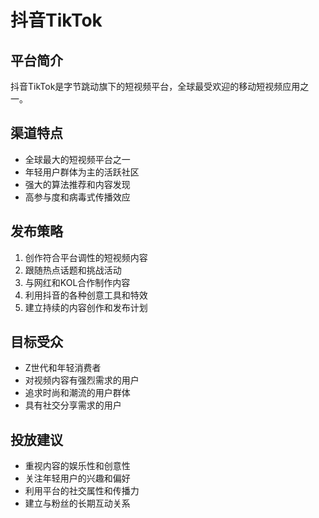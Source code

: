 # 抖音TikTok

## 平台简介
抖音TikTok是字节跳动旗下的短视频平台，全球最受欢迎的移动短视频应用之一。

## 渠道特点
- 全球最大的短视频平台之一
- 年轻用户群体为主的活跃社区
- 强大的算法推荐和内容发现
- 高参与度和病毒式传播效应

## 发布策略
1. 创作符合平台调性的短视频内容
2. 跟随热点话题和挑战活动
3. 与网红和KOL合作制作内容
4. 利用抖音的各种创意工具和特效
5. 建立持续的内容创作和发布计划

## 目标受众
- Z世代和年轻消费者
- 对视频内容有强烈需求的用户
- 追求时尚和潮流的用户群体
- 具有社交分享需求的用户

## 投放建议
- 重视内容的娱乐性和创意性
- 关注年轻用户的兴趣和偏好
- 利用平台的社交属性和传播力
- 建立与粉丝的长期互动关系